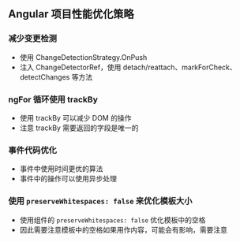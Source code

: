 ## Angular 项目性能优化策略

### 减少变更检测

- 使用 ChangeDetectionStrategy.OnPush
- 注入 ChangeDetectorRef，使用 detach/reattach、markForCheck、detectChanges 等方法

### ngFor 循环使用 trackBy

- 使用 trackBy 可以减少 DOM 的操作
- 注意 trackBy 需要返回的字段是唯一的

### 事件代码优化

- 事件中使用时间更优的算法
- 事件中的操作可以使用异步处理

### 使用 `preserveWhitespaces: false` 来优化模板大小

- 使用组件的 `preserveWhitespaces: false` 优化模板中的空格
- 因此需要注意模板中的空格如果用作内容，可能会有影响，需要注意



